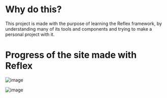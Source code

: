# Why do this?
This project is made with the purpose of learning the Reflex framework, by understanding many of its tools and components and trying to make a personal project with it.


# Progress of the site made with Reflex
![image](https://github.com/EmilianoAnaya/DDTech_Reflex_Python/assets/150195114/4220c189-332d-4cf7-ae94-836583eedb51)

![image](https://github.com/EmilianoAnaya/DDTech_Reflex_Python/assets/150195114/0a8c0d7a-c331-4705-b1d8-bd5dd7d5d9a0)

